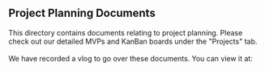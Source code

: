 
<h2>Project Planning Documents</h2>
This directory contains documents relating to project planning. Please check out our detailed MVPs and KanBan boards under the "Projects" tab. 
<br/>
<br/>
We have recorded a vlog to go over these documents. You can view it at: 
